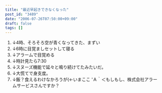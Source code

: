 ```yaml
---
title: "最近早起きできなくなった"
post_id: "3489"
date: "2006-07-26T07:50:00+09:00"
draft: false
tags: []
---
```



1. ↓4時、そろそろ空が青くなってきた、まずい
  2. ↓6時に目覚ましセットして寝る
  3. ↓アラームで目覚める
  4. ↓時計見たら7:30
  5. ↓スヌーズ機能で延々と鳴り続けてたみたいだ。
  6. ↓大慌てで身支度。
  7. ↓飯？食えるわけなかろうが(←いまここ
'Ａ｀＜もしもし、株式会社アラームサービスさんですか？
